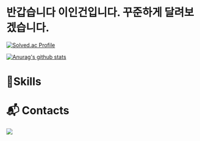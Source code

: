 # 반갑습니다 이인건입니다. 꾸준하게 달려보겠습니다.

<!--
**ingeon2/ingeon2** is a ✨ _special_ ✨ repository because its `README.md` (this file) appears on your GitHub profile.

Here are some ideas to get you started:

- 🔭 I’m currently working on ...
- 🌱 I’m currently learning ...
- 👯 I’m looking to collaborate on ...
- 🤔 I’m looking for help with ...
- 💬 Ask me about ...
- 📫 How to reach me: ...
- 😄 Pronouns: ...
- ⚡ Fun fact: ...
-->


[![Solved.ac Profile](http://mazassumnida.wtf/api/v2/generate_badge?boj=dlsrjsdl6505)](https://solved.ac/dlsrjsdl6505/)  

[![Anurag's github stats](https://github-readme-stats.vercel.app/api?username=ingeon2)](https://github.com/anuraghazra/github-readme-stats)

# 💪Skills

# :mailbox_with_mail: Contacts  
<a href="https://velog.io/@dlsrjsdl6505"><img src="https://img.shields.io/badge/Tech blog-20C997?style=flat-square&logo=Velog&&logoColor=white"/></a>  
